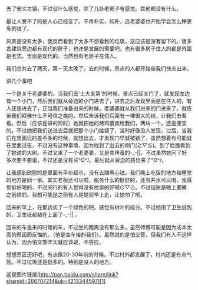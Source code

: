 去了安义古镇，不过没什么感觉，除了几处老房子有感觉。其他都没有什么。

最让人受不了的是人心已经变了。不再朴实、纯朴，连老婆婆也开始学会怎么挣更多的钱了。

风景是没有太多，我反而看到了太多不想看到的垃圾，这应该是游客留下的。很多古建筑旁边都有现代的房子，也许是发展的需要吧。也有很多房子住人的都是外面是老式，里面是现代的。当然也有老房子在住人。

我们总共去了两天，第一天太晚了，去的时候，景点的人都开始催我们快点出来。

讲几个事吧

一个是关于老婆婆的。当我们去'士大夫第'的时候。景点已经关门了，就发现左边有一个小门，然后我们就从旁边的小门进去了，进去之后发现里面是在住人的，有人还是进去了，正当我们准备出来的时候，老婆婆就从我们进来的门进来了，就告诉我们拜佛什么不可信之类的，然后告诉我们后面有一棵很大的树，让我们去看看。然后（应该是讲的同时）她就把她的烤鸡蛋卖给我们，两块一个，还是便宜的。不过她把我们送进去后就把那个小门给锁了，当时好像没人发现，过后，当我们在里面玩的差不多的时候，就想出去，才发现门早就被锁了。虽然想着有可能就在里面过夜，不过没有这种事情，因为找到了出去的侧门(≧▽≦)。到了后面看到了她说的大树。不过又来了一个老婆婆，又是卖烤蛋的-_-||。不过虽然她问了好多次要不要蛋，不过还是没有买\^O^/。最后就从旁边的路出来了\^O^/。

让我感到欣慰的是里面有平价超市，没有去赚黑心钱。我们晚上吃饭的地方和睡觉的地方是同一家。其实老板还可以啦，服务什么的挺好的，还有井水可以喝，我感觉挺好喝的，不过同行的有人觉得没有他家的好喝⊙▽⊙。不过结账是晚上要睡之前结的。我想可能是之前有人是提前早上走，让她怕了吧。

回来的早上，在那边买了一个绿色的粑。感觉有树叶的成分。不过他用了卫生纸包的，卫生纸都粘在上面了-_-||  。

回来的车是来的时候的车，不过坐的距离没有那么多，虽然师傅可能是因为成本太高的原因而反悔的。（他是空车接的我们）。虽然说的是怕交警，但我们有人不这样认为，因为怕交警昨天就应该说，不答应。

想想景区还好吧，有点像20-30年前的时候。不过村外都发展了，村内还是有点气氛。不过垃圾还是挺多的。特别是没人的地方。


这是图片链接[http://pan.baidu.com/share/link?shareid=266707214&uk=4213344597][1]


  [1]: http://pan.baidu.com/share/link?shareid=266707214&uk=4213344597
